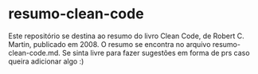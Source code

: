 # resumo-clean-code
Este repositório se destina ao resumo do livro Clean Code, de Robert C. Martin, publicado em 2008. O resumo se encontra no arquivo resumo-clean-code.md.
Se sinta livre para fazer sugestões em forma de prs caso queira adicionar algo :)
